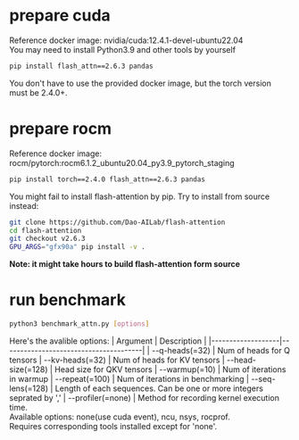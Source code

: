 # prepare cuda

Reference docker image: nvidia/cuda:12.4.1-devel-ubuntu22.04  
You may need to install Python3.9 and other tools by yourself  
```bash
pip install flash_attn==2.6.3 pandas
```
You don't have to use the provided docker image, but the torch version must be 2.4.0+.  

# prepare rocm

Reference docker image: rocm/pytorch:rocm6.1.2_ubuntu20.04_py3.9_pytorch_staging  
```bash
pip install torch==2.4.0 flash_attn==2.6.3 pandas
```

You might fail to install flash-attention by pip. Try to install from source instead:  
```bash
git clone https://github.com/Dao-AILab/flash-attention
cd flash-attention
git checkout v2.6.3
GPU_ARGS="gfx90a" pip install -v .
```
**Note: it might take hours to build flash-attention form source**

# run benchmark

```bash
python3 benchmark_attn.py [options]
```

Here's the avalible options:
| Argument          | Description                           |
|-------------------|---------------------------------------|
| --q-heads(=32)    | Num of heads for Q tensors
| --kv-heads(=32)   | Num of heads for KV tensors
| --head-size(=128) | Head size for QKV tensors
| --warmup(=10)     | Num of iterations in warmup
| --repeat(=100)    | Num of iterations in benchmarking
| --seq-lens(=128)  | Length of each sequences. Can be one or more integers seprated by ','
| --profiler(=none) | Method for recording kernel execution time.<br>Available options: none(use cuda event), ncu, nsys, rocprof.<br>Requires corresponding tools installed except for 'none'.
